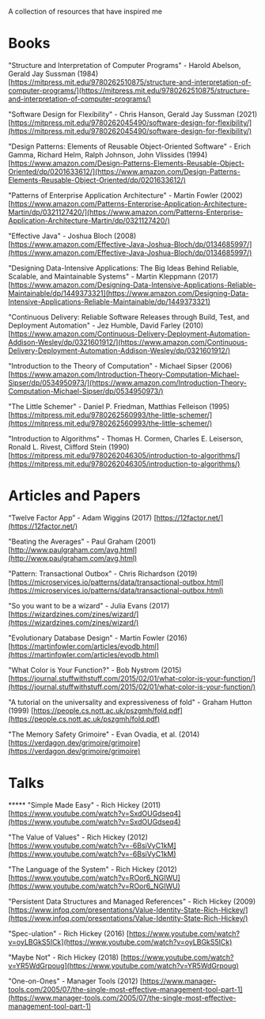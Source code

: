 A collection of resources that have inspired me

# Books

"Structure and Interpretation of Computer Programs" - Harold Abelson, Gerald Jay Sussman (1984) [https://mitpress.mit.edu/9780262510875/structure-and-interpretation-of-computer-programs/](https://mitpress.mit.edu/9780262510875/structure-and-interpretation-of-computer-programs/)

"Software Design for Flexibility" - Chris Hanson, Gerald Jay Sussman (2021) [https://mitpress.mit.edu/9780262045490/software-design-for-flexibility/](https://mitpress.mit.edu/9780262045490/software-design-for-flexibility/)

"Design Patterns: Elements of Reusable Object-Oriented Software" - Erich Gamma, Richard Helm, Ralph Johnson, John Vlissides (1994) [https://www.amazon.com/Design-Patterns-Elements-Reusable-Object-Oriented/dp/0201633612/](https://www.amazon.com/Design-Patterns-Elements-Reusable-Object-Oriented/dp/0201633612/)

"Patterns of Enterprise Application Architecture" - Martin Fowler (2002) [https://www.amazon.com/Patterns-Enterprise-Application-Architecture-Martin/dp/0321127420/](https://www.amazon.com/Patterns-Enterprise-Application-Architecture-Martin/dp/0321127420/)

"Effective Java" - Joshua Bloch (2008) [https://www.amazon.com/Effective-Java-Joshua-Bloch/dp/0134685997/](https://www.amazon.com/Effective-Java-Joshua-Bloch/dp/0134685997/)

"Designing Data-Intensive Applications: The Big Ideas Behind Reliable, Scalable, and Maintainable Systems" - Martin Kleppmann (2017) [https://www.amazon.com/Designing-Data-Intensive-Applications-Reliable-Maintainable/dp/1449373321](https://www.amazon.com/Designing-Data-Intensive-Applications-Reliable-Maintainable/dp/1449373321)

"Continuous Delivery: Reliable Software Releases through Build, Test, and Deployment Automation" - Jez Humble, David Farley (2010) [https://www.amazon.com/Continuous-Delivery-Deployment-Automation-Addison-Wesley/dp/0321601912/](https://www.amazon.com/Continuous-Delivery-Deployment-Automation-Addison-Wesley/dp/0321601912/)

"Introduction to the Theory of Computation" - Michael Sipser (2006) [https://www.amazon.com/Introduction-Theory-Computation-Michael-Sipser/dp/0534950973/](https://www.amazon.com/Introduction-Theory-Computation-Michael-Sipser/dp/0534950973/)

"The Little Schemer" - Daniel P. Friedman, Matthias Felleison (1995) [https://mitpress.mit.edu/9780262560993/the-little-schemer/](https://mitpress.mit.edu/9780262560993/the-little-schemer/)

"Introduction to Algorithms" - Thomas H. Cormen, Charles E. Leiserson, Ronald L. Rivest, Clifford Stein (1990) [https://mitpress.mit.edu/9780262046305/introduction-to-algorithms/](https://mitpress.mit.edu/9780262046305/introduction-to-algorithms/)

# Articles and Papers

“Twelve Factor App” - Adam Wiggins (2017) [https://12factor.net/](https://12factor.net/)

"Beating the Averages" - Paul Graham (2001) [http://www.paulgraham.com/avg.html](http://www.paulgraham.com/avg.html)

"Pattern: Transactional Outbox" - Chris Richardson (2019) [https://microservices.io/patterns/data/transactional-outbox.html](https://microservices.io/patterns/data/transactional-outbox.html)

"So you want to be a wizard" - Julia Evans (2017) [https://wizardzines.com/zines/wizard/](https://wizardzines.com/zines/wizard/)

"Evolutionary Database Design" - Martin Fowler (2016) [https://martinfowler.com/articles/evodb.html](https://martinfowler.com/articles/evodb.html)

"What Color is Your Function?" - Bob Nystrom (2015) [https://journal.stuffwithstuff.com/2015/02/01/what-color-is-your-function/](https://journal.stuffwithstuff.com/2015/02/01/what-color-is-your-function/)

"A tutorial on the universality and expressiveness of fold" - Graham Hutton (1999) [https://people.cs.nott.ac.uk/pszgmh/fold.pdf](https://people.cs.nott.ac.uk/pszgmh/fold.pdf)

"The Memory Safety Grimoire" - Evan Ovadia, et al. (2014) [https://verdagon.dev/grimoire/grimoire](https://verdagon.dev/grimoire/grimoire)

# Talks

***** "Simple Made Easy" - Rich Hickey (2011) [https://www.youtube.com/watch?v=SxdOUGdseq4](https://www.youtube.com/watch?v=SxdOUGdseq4)

"The Value of Values" - Rich Hickey (2012) [https://www.youtube.com/watch?v=-6BsiVyC1kM](https://www.youtube.com/watch?v=-6BsiVyC1kM)

"The Language of the System" - Rich Hickey (2012) [https://www.youtube.com/watch?v=ROor6_NGIWU](https://www.youtube.com/watch?v=ROor6_NGIWU)

"Persistent Data Structures and Managed References" - Rich Hickey (2009) [https://www.infoq.com/presentations/Value-Identity-State-Rich-Hickey/](https://www.infoq.com/presentations/Value-Identity-State-Rich-Hickey/)

"Spec-ulation" - Rich Hickey (2016) [https://www.youtube.com/watch?v=oyLBGkS5ICk](https://www.youtube.com/watch?v=oyLBGkS5ICk)

"Maybe Not" - Rich Hickey (2018) [https://www.youtube.com/watch?v=YR5WdGrpoug](https://www.youtube.com/watch?v=YR5WdGrpoug)

"One-on-Ones" - Manager Tools (2012) [https://www.manager-tools.com/2005/07/the-single-most-effective-management-tool-part-1](https://www.manager-tools.com/2005/07/the-single-most-effective-management-tool-part-1)
